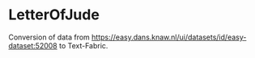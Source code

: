 # LetterOfJude

Conversion of data from https://easy.dans.knaw.nl/ui/datasets/id/easy-dataset:52008 to Text-Fabric.
